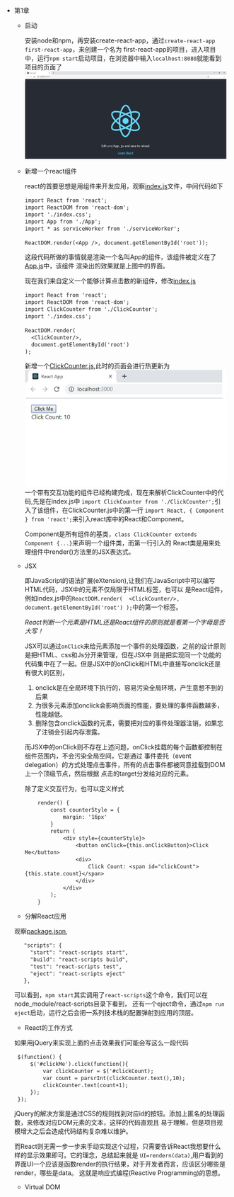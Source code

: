 - 第1章

    - 启动
    
        安装node和npm，再安装create-react-app，通过`create-react-app first-react-app`，来创建一个名为
        first-react-app的项目，进入项目中，运行`npm start`启动项目，在浏览器中输入`localhost:8080`就能看到
        项目的页面了
        ![第一个react应用](images/first-react-app.jpg "第一个react应用")
        
    - 新增一个react组件
        
        react的首要思想是用组件来开发应用，观察[index.js](chapter-01/first_react_app/src/index.js)文件，中间代码如下
        ```
        import React from 'react';
        import ReactDOM from 'react-dom';
        import './index.css';
        import App from './App';
        import * as serviceWorker from './serviceWorker';
        
        ReactDOM.render(<App />, document.getElementById('root'));
        ```
        这段代码所做的事情就是渲染一个名叫App的组件，该组件被定义在了[App.js](chapter-01/first_react_app/src/App.js)中，该组件
        渲染出的效果就是上图中的界面。
        
        现在我们来自定义一个能够计算点击数的新组件，修改[index.js](chapter-01/first_react_app/src/index.js)
        ```
        import React from 'react';
        import ReactDOM from 'react-dom';
        import ClickCounter from './ClickCounter';
        import './index.css';
        
        ReactDOM.render(
          <ClickCounter/>,
          document.getElementById('root')
        );
        ```
        新增一个[ClickCounter.js](chapter-01/first_react_app/src/ClickCounter.js),此时的页面会进行热更新为
        ![计数](images/ClickCounter.jpg "计数")
        一个带有交互功能的组件已经构建完成，现在来解析ClickCounter中的代码,先是在index.js中
        `import ClickCounter from './ClickCounter';`引入了该组件，在ClickCounter.js中的第一行
        `import React, { Component } from 'react';`来引入react库中的React和Component。
        
        Component是所有组件的基类，`class ClickCounter extends Component {...}`来声明一个组件类，而第一行引入的
        React类是用来处理组件中render()方法里的JSX表达式。
        
     -  JSX
     
        即JavaScript的语法扩展(eXtension),让我们在JavaScript中可以编写HTML代码，JSX中的元素不仅局限于HTML标签，也可以
        是React组件，例如index.js中的`ReactDOM.render(  <ClickCounter/>,  document.getElementById('root') );`中的第一个标签。
        
        *React判断一个元素是HTML还是React组件的原则就是看第一个字母是否大写！*
        
        JSX可以通过`onClick`来给元素添加一个事件的处理函数，之前的设计原则是把HTML、css和Js分开来管理，但在JSX中
        则是把实现同一个功能的代码集中在了一起。但是JSX中的onClick和HTML中直接写onclick还是有很大的区别，
        1. onclick是在全局环境下执行的，容易污染全局环境，产生意想不到的后果
        2. 为很多元素添加onclick会影响页面的性能，要处理的事件函数越多，性能越低。
        3. 删除包含onclick函数的元素，需要把对应的事件处理器注销，如果忘了注销会引起内存泄露。
        
        而JSX中的onClick则不存在上述问题，onClick挂载的每个函数都控制在组件范围内，不会污染全局空间，它是通过
        事件委托（event delegation）的方式处理点击事件，所有的点击事件都被同意挂载到DOM上一个顶级节点，然后根据
        点击的target分发给对应的元素。
        
        除了定义交互行为，也可以定义样式
        ```
            render() {
                const counterStyle = {
                    margin: '16px'
                }
                return (
                    <div style={counterStyle}>
                        <button onClick={this.onClickButton}>Click Me</button>
                        <div>
                            Click Count: <span id="clickCount">{this.state.count}</span>
                        </div>
                    </div>
                );
            }
        ```
        
        
   - 分解React应用
   
   观察[package.json](chapter-01/first_react_app/package.json),
   ```
      "scripts": {
        "start": "react-scripts start",
        "build": "react-scripts build",
        "test": "react-scripts test",
        "eject": "react-scripts eject"
      },
   ```
   可以看到，`npm start`其实调用了`react-scripts`这个命令，我们可以在node_module/react-scripts目录下看到，
   还有一个eject命令，通过`npm run eject`启动，运行之后会把一系列技术栈的配置弹射到应用的顶层。
   
   - React的工作方式
   
   如果用jQuery来实现上面的点击效果我们可能会写这么一段代码
   ```
    $(function() {
        $('#clickMe').click(function(){
            var clickCounter = $('#clickCount);
            var count = parsrInt(clickCounter.text(),10);
            clickCounter.text(count+1);
        });
    });
   ```
   jQuery的解决方案是通过CSS的规则找到对应id的按钮。添加上匿名的处理函数，来修改对应DOM元素的文本，这样的代码直观且
   易于理解，但是项目规模增大之后会造成代码结构复杂难以维护。
   
   而React则无需一步一步来手动实现这个过程，只需要告诉React我想要什么样的显示效果即可。它的理念，总结起来就是
   `UI=rendern(data)`,用户看到的界面UI一个应该是函数render的执行结果，对于开发者而言，应该区分哪些是render，哪些是data。
   这就是响应式编程(Reactive Programming)的思想。
   
   - Virtual DOM
   
   